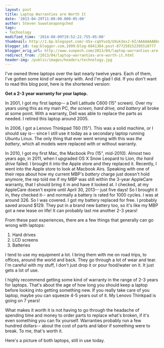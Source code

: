 ```yaml
---
layout: post
title: Laptop Warranties are Worth It
date: '2013-04-29T11:00:00.000-05:00'
author: Steven Suwatanapongched
tags:
- Technology
modified_time: '2014-08-09T19:52:22.755-05:00'
thumbnail: http://1.bp.blogspot.com/-USx-cqUYusQ/UXuk3exJ-6I/AAAAAAABbu0/q2JKWVMrkGc/s600/2013-04-27+at+02-05-06.jpg
blogger_id: tag:blogger.com,1999:blog-6841384.post-877258152395510777
blogger_orig_url: http://www.sunpech.com/2013/04/laptop-warranties-are-worth-it.html
redirect_from: /2013/04/laptop-warranties-are-worth-it.html
header-img: /public/images/headers/technology.jpg
---
```


I've owned three laptops over the last nearly twelve years. Each of them, I've gotten some kind of warranty with. And I'm glad I did. If you don't want to read this blog post, here is the shortened version:

<b>Get a 2-3 year warranty for your laptop.</b>

In 2001, I got my first laptop-- a Dell Latitude C600 (15" screen). Over my years using this as my main PC, <i>the screen, hard drive, and battery </i>all broke at some point. With a warranty, Dell was able to replace the parts as needed. I retired this laptop around 2005.

In 2006, I got a Lenovo Thinkpad T60 (15"). This was a solid machine, or I should say is-- since I still use it today as a secondary laptop running Ubuntu Linux. The only thing that ever went wrong with this was <i>the battery</i>, which all models were replaced with or without warranty.

In 2010, I got my first Mac, the Macbook Pro (15", mid-2010). Almost two years ago, in 2011, when I upgraded OS X Snow Leopard to Lion, <i>the hard drive</i> failed. I brought it into the Apple store and they replaced it. Recently, I went into the Apple store to look at Macbook Airs. Speaking with one of their reps about how my current MBP's <i>battery</i> charge just doesn't hold anymore, the rep told me if my MBP was still within the 3-year AppleCare warranty, that I should bring it in and have it looked at. I checked, at my AppleCare doesn't expire until April 30, 2013-- just five days! So I brought it in, they checked it-- and normally a battery is rated for 1000 cycles. I was at around 326. So I was covered. I got my battery replaced for free. I probably saved around $129. They put in a brand new battery too, so it's like my MBP got a new lease on life! It can probably last me another 2-3 years!

From these past experiences, there are a few things that generally can go wrong with laptops:

<ol>
  <li>Hard drives</li>
  <li>LCD screens</li>
  <li>Batteries</li>
</ol>

I tend to use my equipment a lot. I bring them with me on road trips, to offices, around the world and back. They go through a lot of wear and tear. I'm careful with my stuff, I don't just drop it or pour food/water on it. It just gets a lot of use.

I highly recommend getting some kind of warranty in the range of 2-3 years for laptops. That's about the age of how long you should keep a laptop before looking into getting something new. If you really take care of you laptop, maybe you can squeeze 4-5 years out of it. My Lenovo Thinkpad is going on 7 years!  

What makes it worth it is not having to go through the headache of spending time and money to order parts to replace what's broken, if it's even something you can fix yourself. Warranties probably run a few hundred dollars-- about the cost of parts and labor if something were to break. To me, that's worth it.

Here's a picture of both laptops, still in use today.

<img alt=""  border="0" src="http://1.bp.blogspot.com/-USx-cqUYusQ/UXuk3exJ-6I/AAAAAAABbu0/q2JKWVMrkGc/s600/2013-04-27+at+02-05-06.jpg"  />
